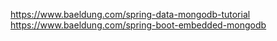 https://www.baeldung.com/spring-data-mongodb-tutorial
https://www.baeldung.com/spring-boot-embedded-mongodb 